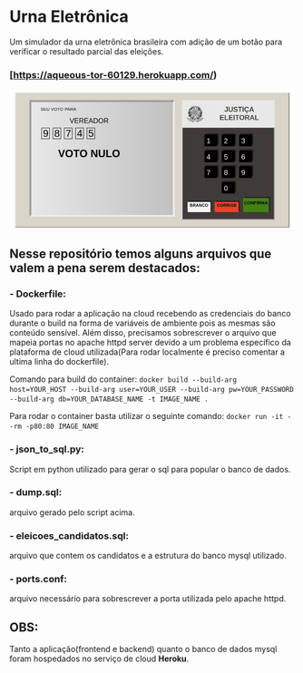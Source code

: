 # Urna Eletrônica

Um simulador da urna eletrônica brasileira com adição de um botão para verificar o resultado parcial das eleições.

### [https://aqueous-tor-60129.herokuapp.com/)
![Urna Eletrônica](urna-eletronica/screenshot.jpg)



## Nesse repositório temos alguns arquivos que valem a pena serem destacados:

### - Dockerfile:

Usado para rodar a aplicação na cloud recebendo as credenciais do banco durante o build na forma de variáveis de ambiente pois as mesmas são conteúdo sensível. Além disso, precisamos sobrescrever o arquivo que mapeia portas no apache httpd server devido a um problema específico da plataforma de cloud utilizada(Para rodar localmente é preciso comentar a ultima linha do dockerfile). 

Comando para build do container: 
```docker build --build-arg host=YOUR_HOST --build-arg user=YOUR_USER --build-arg pw=YOUR_PASSWORD --build-arg db=YOUR_DATABASE_NAME -t IMAGE_NAME .```

Para rodar o container basta utilizar o seguinte comando: ```docker run -it --rm -p80:80 IMAGE_NAME```

### - json_to_sql.py: 
Script em python utilizado para gerar o sql para popular o banco de dados.

### - dump.sql:
arquivo gerado pelo script acima.

### - eleicoes_candidatos.sql:
arquivo que contem os candidatos e a estrutura do banco mysql utilizado.

### - ports.conf:
arquivo necessário para sobrescrever a porta utilizada pelo apache httpd.

## OBS:
Tanto a aplicação(frontend e backend) quanto o banco de dados mysql foram hospedados no serviço de cloud **Heroku**.
